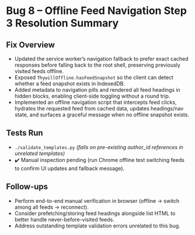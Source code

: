 # Bug 8 – Offline Feed Navigation Step 3 Resolution Summary

## Fix Overview
- Updated the service worker’s navigation fallback to prefer exact cached responses before falling back to the root shell, preserving previously visited feeds offline.
- Exposed `ThywillOffline.hasFeedSnapshot` so the client can detect whether a feed snapshot exists in IndexedDB.
- Added metadata to navigation pills and rendered all feed headings in hidden blocks, enabling client-side toggling without a round trip.
- Implemented an offline navigation script that intercepts feed clicks, hydrates the requested feed from cached data, updates headings/nav state, and surfaces a graceful message when no offline snapshot exists.

## Tests Run
- `./validate_templates.py` *(fails on pre-existing author_id references in unrelated templates)*
- ✔️ Manual inspection pending (run Chrome offline test switching feeds to confirm UI updates and fallback message).

## Follow-ups
- Perform end-to-end manual verification in browser (offline → switch among all feeds → reconnect).
- Consider prefetching/storing feed headings alongside list HTML to better handle never-before-visited feeds.
- Address outstanding template validation errors unrelated to this bug.
